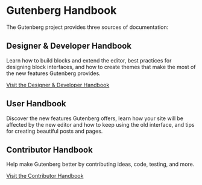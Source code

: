 # Gutenberg Handbook

The Gutenberg project provides three sources of documentation:

## Designer & Developer Handbook

Learn how to build blocks and extend the editor, best practices for designing block interfaces, and how to create themes that make the most of the new features Gutenberg provides.

[Visit the Designer & Developer Handbook](/docs/designers-developers/readme.md)

## User Handbook

Discover the new features Gutenberg offers, learn how your site will be affected by the new editor and how to keep using the old interface, and tips for creating beautiful posts and pages.


## Contributor Handbook

Help make Gutenberg better by contributing ideas, code, testing, and more.

[Visit the Contributor Handbook](/docs/contributors/readme.md)
